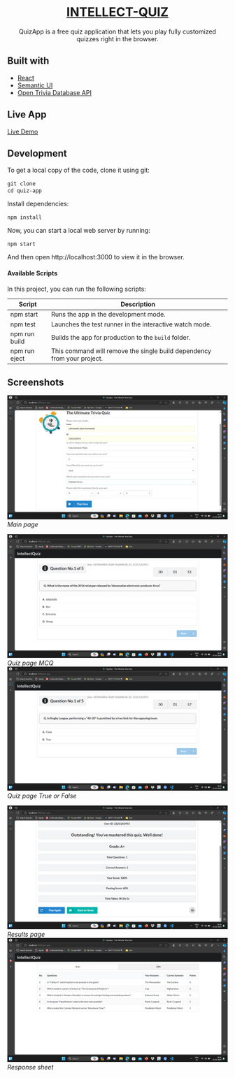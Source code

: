 <h1 align="center">
  <a href="">
    INTELLECT-QUIZ
  </a>
</h1>


<p align="center">
  QuizApp is a free quiz application that lets you play fully customized quizzes right in the browser.
</p>


## Built with

- [React](http://react.dev)
- [Semantic UI](https://semantic-ui.com)
- [Open Trivia Database API](https://opentdb.com/api_config.php)

## Live App
[Live Demo](https://udayshankar3953.github.io/INTELLECT-QUIZ/)


## Development

To get a local copy of the code, clone it using git:

```
git clone 
cd quiz-app
```

Install dependencies:

```
npm install
```

Now, you can start a local web server by running:

```
npm start
```

And then open http://localhost:3000 to view it in the browser.

#### Available Scripts

In this project, you can run the following scripts:

| Script        | Description                                                             |
| ------------- | ----------------------------------------------------------------------- |
| npm start     | Runs the app in the development mode.                                   |
| npm test      | Launches the test runner in the interactive watch mode.                 |
| npm run build | Builds the app for production to the `build` folder.                    |
| npm run eject | This command will remove the single build dependency from your project. |

## Screenshots


![Screenshot 1](Screenshots/Screenshot2.png)
*Main page*

![Screenshot 1](Screenshots/Screenshot3.png)
*Quiz page MCQ*
![Screenshot 1](Screenshots/Screenshot4.png)
*Quiz page True or False*

![Screenshot 1](Screenshots/Screenshot7.png)
*Results page*
![Screenshot 1](Screenshots/Screenshot8.png)
*Response sheet*
